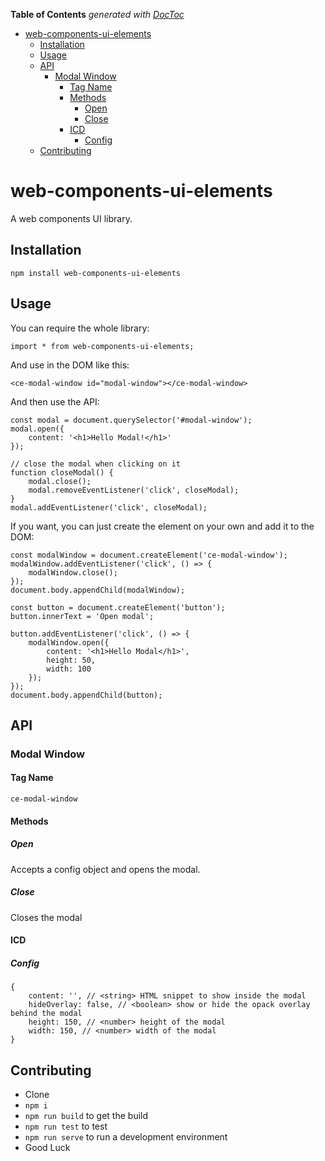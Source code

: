 <!-- START doctoc generated TOC please keep comment here to allow auto update -->
<!-- DON'T EDIT THIS SECTION, INSTEAD RE-RUN doctoc TO UPDATE -->
**Table of Contents**  *generated with [DocToc](https://github.com/thlorenz/doctoc)*

- [web-components-ui-elements](#web-components-ui-elements)
  - [Installation](#installation)
  - [Usage](#usage)
  - [API](#api)
    - [Modal Window](#modal-window)
      - [Tag Name](#tag-name)
      - [Methods](#methods)
        - [Open](#open)
        - [Close](#close)
      - [ICD](#icd)
        - [Config](#config)
  - [Contributing](#contributing)

<!-- END doctoc generated TOC please keep comment here to allow auto update -->

# web-components-ui-elements
A web components UI library.

## Installation
`npm install web-components-ui-elements`

## Usage
You can require the whole library:

`import * from web-components-ui-elements;`

And use in the DOM like this:

`<ce-modal-window id="modal-window"></ce-modal-window>`

And then use the API:
```
const modal = document.querySelector('#modal-window');
modal.open({
    content: '<h1>Hello Modal!</h1>'
});

// close the modal when clicking on it
function closeModal() {
    modal.close();
    modal.removeEventListener('click', closeModal);
}
modal.addEventListener('click', closeModal);

```

If you want, you can just create the element on your own and add it to the DOM:
```
const modalWindow = document.createElement('ce-modal-window');
modalWindow.addEventListener('click', () => {
    modalWindow.close();
});
document.body.appendChild(modalWindow);

const button = document.createElement('button');
button.innerText = 'Open modal';

button.addEventListener('click', () => {
    modalWindow.open({
        content: '<h1>Hello Modal</h1>',
        height: 50,
        width: 100
    });
});
document.body.appendChild(button);
```

## API

### Modal Window
#### Tag Name
`ce-modal-window`
#### Methods
##### Open
Accepts a config object and opens the modal.
##### Close
Closes the modal
#### ICD
##### Config
```
{
    content: '', // <string> HTML snippet to show inside the modal
    hideOverlay: false, // <boolean> show or hide the opack overlay behind the modal
    height: 150, // <number> height of the modal
    width: 150, // <number> width of the modal
}
```
## Contributing
- Clone
- `npm i`
- `npm run build` to get the build
- `npm run test` to test
- `npm run serve` to run a development environment
- Good Luck
